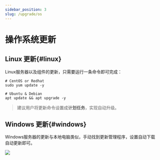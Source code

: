 ```yaml
---
sidebar_position: 3
slug: /upgrade/os
---
```


# 操作系统更新

## Linux 更新{#linux}

Linux服务器以及组件的更新，只需要运行一条命令即可完成：  

```
# CentOS or Redhat
sudo yum update -y

# Ubuntu & Debian
apt update && apt upgrade -y
```

> 建议用户将更新命令设置成**计划任务**，实现自动升级。  

## Windows 更新{#windows}

Windows服务器的更新与本地电脑类似，手动找到更新管理程序，设置自动下载自动更新即可。

![](https://libs.websoft9.com/Websoft9/DocsPicture/zh/windows/windows-upgrade-websoft9.png)